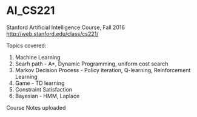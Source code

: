 # AI_CS221
Stanford Artificial Intelligence Course, Fall 2016
http://web.stanford.edu/class/cs221/

Topics covered: 
  1. Machine Learning
  2. Searh path - A*, Dynamic Programming, uniform cost search
  3. Markov Decision Process - Policy iteration, Q-learning, Reinforcement Learning
  4. Game - TD learning
  5. Constraint Satisfaction
  6. Bayesian - HMM, Laplace
  
 
Course Notes uploaded
